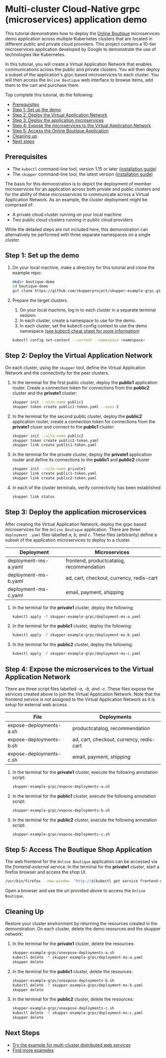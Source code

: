 # Multi-cluster Cloud-Native grpc (microservices) application demo

This tutorial demonstrates how to deploy the [Online Boutique](https://github.com/GoogleCloudPlatform/microservices-demo/) microservices demo application across multiple Kubernetes clusters that are located in different public and private cloud providers. This project contains a 10-tier microservices application developed by Google to demonstrate the use of technologies like Kubernetes.

In this tutorial, you will create a Virtual Application Network that enables communications across the public and private clusters. You will then deploy a subset of the application's grpc based microservices to each cluster. You will then access the `Online Boutique` web interface to browse items, add them to the cart and purchase them.

Top complete this tutorial, do the following:

* [Prerequisites](#prerequisites)
* [Step 1: Set up the demo](#step-1-set-up-the-demo)
* [Step 2: Deploy the Virtual Application Network](#step-2-deploy-the-virtual-application-network)
* [Step 3: Deploy the application microservices](#step-3-deploy-the-application-microservices)
* [Step 4: Expose the microservices to the Virtual Application Network](#step-4-expose-the-microservices-to-the-virtual-application-network)
* [Step 5: Access the Online Boutique Application](#step-5-access-the-boutique-shop-application)
* [Cleaning up](#cleaning-up)
* [Next steps](#next-steps)

## Prerequisites

* The `kubectl` command-line tool, version 1.15 or later ([installation guide](https://kubernetes.io/docs/tasks/tools/install-kubectl/))
* The `skupper` command-line tool, the latest version ([installation guide](https://skupper.io/start/index.html#step-1-install-the-skupper-command-line-tool-in-your-environment))

The basis for this demonstration is to depict the deployment of member microservices for an application across both private and public clusters and for the ability of these microsservices to communicate across a Virtual Application Network. As an example, the cluster deployment might be comprised of:

* A private cloud cluster running on your local machine
* Two public cloud clusters running in public cloud providers

While the detailed steps are not included here, this demonstration can alternatively be performed with three separate namespaces on a single cluster.

## Step 1: Set up the demo

1. On your local machine, make a directory for this tutorial and clone the example repo:

   ```bash
   mkdir boutique-demo
   cd boutique-demo
   git clone https://github.com/skupperproject/skupper-example-grpc.git
   ```

3. Prepare the target clusters.

   1. On your local machine, log in to each cluster in a separate terminal session.
   2. In each cluster, create a namespace to use for the demo.
   3. In each cluster, set the kubectl config context to use the demo namespace [(see kubectl cheat sheet for more information)](https://kubernetes.io/docs/reference/kubectl/cheatsheet/)
   ```bash
   kubectl config set-context --current --namespace <namespace>
   ```

## Step 2: Deploy the Virtual Application Network

On each cluster, using the `skupper` tool, define the Virtual Application Network and the connectivity for the peer clusters.

1. In the terminal for the first public cluster, deploy the **public1** application router. Create a connection token for connections from the **public2** cluster and the **private1** cluster:

   ```bash
   skupper init --site-name public1
   skupper token create public1-token.yaml --uses 2
   ```
2. In the terminal for the second public cluster, deploy the **public2** application router, create a connection token for connections from the **private1** cluser and connect to the **public1** cluster:

   ```bash
   skupper init --site-name public2
   skupper token create public2-token.yaml
   skupper link create public1-token.yaml
   ```

3. In the terminal for the private cluster, deploy the **private1** application router and define its connections to the **public1** and **public2** cluster

   ```bash
   skupper init --site-name private1
   skupper link create public1-token.yaml
   skupper link create public2-token.yaml
   ```

4. In each of the cluster terminals, verify connectivity has been established

   ```bash
   skupper link status
   ```

## Step 3: Deploy the application microservices

After creating the Virtual Application Network, deploy the grpc based microservices for the `Online Boutique` application. There are three `deployment .yaml` files
labelled *a, b, and c*. These files (arbitrarily) define a subset of the application microservices to deploy to a cluster.

| Deployment           | Microservices
| -------------------- | ---------------------------------------- |
| deployment-ms-a.yaml | frontend, productcatalog, recommendation |
| deployment-ms-b.yaml | ad, cart, checkout, currency, redis-cart |
| deployment-ms-c.yaml | email, payment, shipping                 |


1. In the terminal for the **private1** cluster, deploy the following:

   ```bash
   kubectl apply -f skupper-example-grpc/deployment-ms-a.yaml
   ```

2. In the terminal for the **public1** cluster, deploy the following:

   ```bash
   kubectl apply -f skupper-example-grpc/deployment-ms-b.yaml
   ```

3. In the terminal for the **public2** cluster, deploy the following:

   ```bash
   kubectl apply -f skupper-example-grpc/deployment-ms-c.yaml
   ```

## Step 4: Expose the microservices to the Virtual Application Network

There are three script files labelled *-a, -b, and -c*. These files expose the services created above to join the Virtual Application Network. Note that the frontend service is not assigned to the Virtual Application Network as it is setup for external web access.


| File                    | Deployments
| ----------------------- | ---------------------------------------- |
| expose-deployments-a.sh | productcatalog, recommendation           |
| expose-deployments-b.sh | ad, cart, checkout, currency, redis-cart |
| expose-deployments-c.sh | email, payment, shipping                 |


1. In the terminal for the **private1** cluster, execute the following annotation script:

   ```bash
   skupper-example-grpc/expose-deployments-a.sh
   ```

2. In the terminal for the **public1** cluster, execute the following annotation script:

   ```bash
   skupper-example-grpc/expose-deployments-b.sh
   ```

3. In the terminal for the **public2** cluster, execute the following annotation script:

   ```bash
   skupper-example-grpc/expose-deployments-c.sh
   ```

## Step 5: Access The Boutique Shop Application

The web frontend for the `Online Boutique` application can be accessed via the *frontend-external* service. In the
terminal for the **private1** cluster, start a firefox browser and access the shop UI.

   ```bash
   /usr/bin/firefox --new-window  "http://$(kubectl get service frontend-external -o=jsonpath='{.spec.clusterIP}')/"
   ```

Open a browser and use the url provided above to access the `Online Boutique`.

## Cleaning Up

Restore your cluster environment by returning the resources created in the demonstration. On each cluster, delete the demo resources and the skupper network:

1. In the terminal for the **private1** cluster, delete the resources:

   ```bash
   skupper-example-grpc/unexpose-deployments-a.sh
   kubectl delete -f skupper-example-grpc/deployment-ms-a.yaml
   skupper delete
   ```

2. In the terminal for the **public1** cluster, delete the resources:

   ```bash
   skupper-example-grpc/unexpose-deployments-b.sh
   kubectl delete -f skupper-example-grpc/deployment-ms-b.yaml
   skupper delete
   ```

3. In the terminal for the **public2** cluster, delete the resources:

   ```bash
   skupper-example-grpc/unexpose-deployments-c.sh
   kubectl delete -f skupper-example-grpc/deployment-ms-c.yaml
   skupper delete
   ```

## Next Steps

 - [Try the example for multi-cluster distributed web services](https://github.com/skupperproject/skupper-example-bookinfo)
 - [Find more examples](https://skupper.io/examples/)
